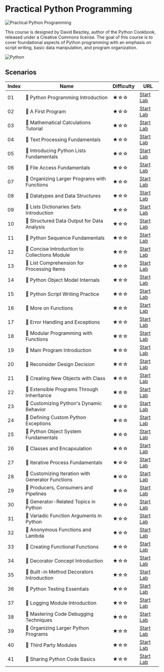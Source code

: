 # Practical Python Programming

![Practical Python Programming](https://cover-creator.labex.io/practical-python-programming.png)

This course is designed by David Beazley, author of the Python Cookbook, released under a Creative Commons license. The goal of this course is to cover foundational aspects of Python programming with an emphasis on script writing, basic data manipulation, and program organization.

![Python](https://img.shields.io/badge/Python-whitesmoke?style=for-the-badge&logo=python)


## Scenarios

|   Index | Name                                             | Difficulty   | URL                                                                  |
|---------|--------------------------------------------------|--------------|----------------------------------------------------------------------|
|      01 | 📖 Python Programming Introduction                | ★☆☆          | <a target='_blank' href='https://labex.io/labs/132700'>Start Lab</a> |
|      02 | 📖 A First Program                                | ★☆☆          | <a target='_blank' href='https://labex.io/labs/132701'>Start Lab</a> |
|      03 | 📖 Mathematical Calculations Tutorial             | ★☆☆          | <a target='_blank' href='https://labex.io/labs/132702'>Start Lab</a> |
|      04 | 📖 Text Processing Fundamentals                   | ★☆☆          | <a target='_blank' href='https://labex.io/labs/132703'>Start Lab</a> |
|      05 | 📖 Introducing Python Lists Fundamentals          | ★☆☆          | <a target='_blank' href='https://labex.io/labs/132704'>Start Lab</a> |
|      06 | 📖 File Access Fundamentals                       | ★☆☆          | <a target='_blank' href='https://labex.io/labs/132705'>Start Lab</a> |
|      07 | 📖 Organizing Larger Programs with Functions      | ★☆☆          | <a target='_blank' href='https://labex.io/labs/132706'>Start Lab</a> |
|      08 | 📖 Datatypes and Data Structures                  | ★☆☆          | <a target='_blank' href='https://labex.io/labs/132707'>Start Lab</a> |
|      09 | 📖 Lists Dictionaries Sets Introduction           | ★☆☆          | <a target='_blank' href='https://labex.io/labs/132708'>Start Lab</a> |
|      10 | 📖 Structured Data Output for Data Analysis       | ★☆☆          | <a target='_blank' href='https://labex.io/labs/132709'>Start Lab</a> |
|      11 | 📖 Python Sequence Fundamentals                   | ★☆☆          | <a target='_blank' href='https://labex.io/labs/132710'>Start Lab</a> |
|      12 | 📖 Concise Introduction to Collections Module     | ★☆☆          | <a target='_blank' href='https://labex.io/labs/132711'>Start Lab</a> |
|      13 | 📖 List Comprehension for Processing Items        | ★☆☆          | <a target='_blank' href='https://labex.io/labs/132712'>Start Lab</a> |
|      14 | 📖 Python Object Model Internals                  | ★☆☆          | <a target='_blank' href='https://labex.io/labs/132713'>Start Lab</a> |
|      15 | 📖 Python Script Writing Practice                 | ★☆☆          | <a target='_blank' href='https://labex.io/labs/132714'>Start Lab</a> |
|      16 | 📖 More on Functions                              | ★☆☆          | <a target='_blank' href='https://labex.io/labs/132715'>Start Lab</a> |
|      17 | 📖 Error Handling and Exceptions                  | ★☆☆          | <a target='_blank' href='https://labex.io/labs/132716'>Start Lab</a> |
|      18 | 📖 Modular Programming with Functions             | ★☆☆          | <a target='_blank' href='https://labex.io/labs/132717'>Start Lab</a> |
|      19 | 📖 Main Program Introduction                      | ★☆☆          | <a target='_blank' href='https://labex.io/labs/132718'>Start Lab</a> |
|      20 | 📖 Reconsider Design Decision                     | ★☆☆          | <a target='_blank' href='https://labex.io/labs/132719'>Start Lab</a> |
|      21 | 📖 Creating New Objects with Class                | ★☆☆          | <a target='_blank' href='https://labex.io/labs/132720'>Start Lab</a> |
|      22 | 📖 Extensible Programs Through Inheritance        | ★☆☆          | <a target='_blank' href='https://labex.io/labs/132721'>Start Lab</a> |
|      23 | 📖 Customizing Python's Dynamic Behavior          | ★☆☆          | <a target='_blank' href='https://labex.io/labs/132722'>Start Lab</a> |
|      24 | 📖 Defining Custom Python Exceptions              | ★☆☆          | <a target='_blank' href='https://labex.io/labs/132723'>Start Lab</a> |
|      25 | 📖 Python Object System Fundamentals              | ★☆☆          | <a target='_blank' href='https://labex.io/labs/132724'>Start Lab</a> |
|      26 | 📖 Classes and Encapsulation                      | ★☆☆          | <a target='_blank' href='https://labex.io/labs/132725'>Start Lab</a> |
|      27 | 📖 Iterative Process Fundamentals                 | ★☆☆          | <a target='_blank' href='https://labex.io/labs/132726'>Start Lab</a> |
|      28 | 📖 Customizing Iteration with Generator Functions | ★☆☆          | <a target='_blank' href='https://labex.io/labs/132727'>Start Lab</a> |
|      29 | 📖 Producers, Consumers and Pipelines             | ★☆☆          | <a target='_blank' href='https://labex.io/labs/132728'>Start Lab</a> |
|      30 | 📖 Generator-Related Topics in Python             | ★☆☆          | <a target='_blank' href='https://labex.io/labs/132729'>Start Lab</a> |
|      31 | 📖 Variadic Function Arguments in Python          | ★☆☆          | <a target='_blank' href='https://labex.io/labs/132730'>Start Lab</a> |
|      32 | 📖 Anonymous Functions and Lambda                 | ★☆☆          | <a target='_blank' href='https://labex.io/labs/132731'>Start Lab</a> |
|      33 | 📖 Creating Functional Functions                  | ★☆☆          | <a target='_blank' href='https://labex.io/labs/132732'>Start Lab</a> |
|      34 | 📖 Decorator Concept Introduction                 | ★☆☆          | <a target='_blank' href='https://labex.io/labs/132733'>Start Lab</a> |
|      35 | 📖 Built-in Method Decorators Introduction        | ★☆☆          | <a target='_blank' href='https://labex.io/labs/132734'>Start Lab</a> |
|      36 | 📖 Python Testing Essentials                      | ★☆☆          | <a target='_blank' href='https://labex.io/labs/132735'>Start Lab</a> |
|      37 | 📖 Logging Module Introduction                    | ★☆☆          | <a target='_blank' href='https://labex.io/labs/132736'>Start Lab</a> |
|      38 | 📖 Mastering Code Debugging Techniques            | ★☆☆          | <a target='_blank' href='https://labex.io/labs/132737'>Start Lab</a> |
|      39 | 📖 Organizing Larger Python Programs              | ★☆☆          | <a target='_blank' href='https://labex.io/labs/132738'>Start Lab</a> |
|      40 | 📖 Third Party Modules                            | ★☆☆          | <a target='_blank' href='https://labex.io/labs/132739'>Start Lab</a> |
|      41 | 📖 Sharing Python Code Basics                     | ★☆☆          | <a target='_blank' href='https://labex.io/labs/132740'>Start Lab</a> |

